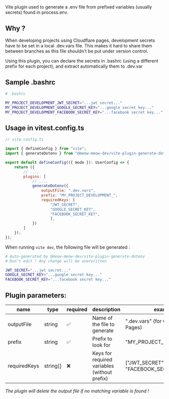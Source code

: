 ##

Vite plugin used to generate a .env file from prefixed variables (usually secrets) found in process.env.

## Why ?

When developing projects using Cloudflare pages, development secrets have to be set in a local .dev.vars file. This makes it hard to share them between branches as this file shouldn't be put under version control.

Using this plugin, you can declare the secrets in .bashrc (using a different prefix for each project), and extract automatically them to .dev.var

## Sample .bashrc

```bash
# .bashrc

MY_PROJECT_DEVELOPMENT_JWT_SECRET="...jwt secret..."
MY_PROJECT_DEVELOPMENT_GOOGLE_SECRET_KEY="...google secret key..."
MY_PROJECT_DEVELOPMENT_FACEBOOK_SECRET_KEY="...facebook secret key..."
```

## Usage in vitest.config.ts

```js
// vite.config.ts

import { defineConfig } from "vite";
import { generateDotenv } from "@meow-meow-dev/vite-plugin-generate-dotenv"

export default defineConfig(({ mode }): UserConfig => {
    return ({
        // ...,
        plugins: [
            // ...,
            generateDotenv({
                outputFile: ".dev.vars",
                prefix: "MY_PROJECT_DEVELOPMENT_",
                requiredKeys: [
                    "JWT_SECRET",
                    "GOOGLE_SECRET_KEY",
                    "FACEBOOK_SECRET_KEY",
                    ],
            })
        ]
    });
});
```

When running `vite dev`, the following file will be generated :

```bash
# Auto-generated by @meow-meow-dev/vite-plugin-generate-dotenv
# Don't edit ! Any change will be overwritten

JWT_SECRET="...jwt secret..."
GOOGLE_SECRET_KEY="...google secret key..."
FACEBOOK_SECRET_KEY="...facebook secret key..."
```

## Plugin parameters:

| name         | type     | required | description                                  | example                               |
| ------------ | -------- | -------- | -------------------------------------------- | ------------------------------------- |
| outputFile   | string   | ✅       | Name of the file to generate                 | ".dev.vars" (for Cloudflare Pages)    |
| prefix       | string   | ✅       | Prefix to look for                           | "MY_PROJECT_DEVELOPMENT"              |
| requiredKeys | string[] | ❌       | Keys for required variables (without prefix) | ["JWT_SECRET", "FACEBOOK_SECRET_KEY"] |

_The plugin will delete the output file if no matching variable is found !_
